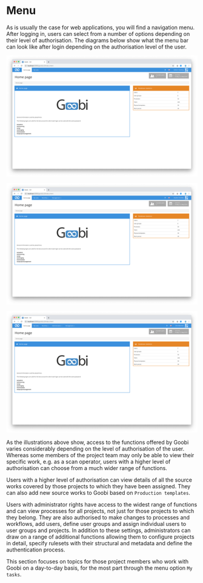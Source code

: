 # Menu

As is usually the case for web applications, you will find a navigation menu. After logging in, users can select from a number of options depending on their level of authorisation. The diagrams below show what the menu bar can look like after login depending on the authorisation level of the user.

![Menu for users with basic authorisation](screen3_en.png)

![Menu for users with an extended authorisation level](screen2_en.png)

![Menu for users with administrator rights](screen1_en.png)

As the illustrations above show, access to the functions offered by Goobi varies considerably depending on the level of authorisation of the user. Whereas some members of the project team may only be able to view their specific work, e.g. as a scan operator, users with a higher level of authorisation can choose from a much wider range of functions.

Users with a higher level of authorisation can view details of all the source works covered by those projects to which they have been assigned. They can also add new source works to Goobi based on `Production templates`.

Users with administrator rights have access to the widest range of functions and can view processes for all projects, not just for those projects to which they belong. They are also authorised to make changes to processes and workflows, add users, define user groups and assign individual users to user groups and projects. In addition to these settings, administrators can draw on a range of additional functions allowing them to configure projects in detail, specify rulesets with their structural and metadata and define the authentication process.

This section focuses on topics for those project members who work with Goobi on a day-to-day basis, for the most part through the menu option `My tasks`.